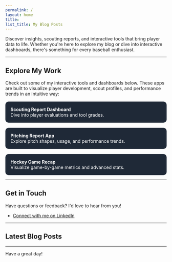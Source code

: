 ```yaml
---
permalink: /
layout: home
title: 
list_title: My Blog Posts
---
```


Discover insights, scouting reports, and interactive tools that bring player data to life. Whether you're here to explore my blog or dive into interactive dashboards, there's something for every baseball enthusiast.

---

## Explore My Work

Check out some of my interactive tools and dashboards below. These apps are built to visualize player development, scout profiles, and performance trends in an intuitive way:

<div style="display: flex; flex-wrap: wrap; gap: 1rem; margin-top: 1rem;">

  <a href="https://colin-sanders.shinyapps.io/shinydash" style="flex: 1 1 300px; padding: 1rem; background: #1f2937; color: white; border-radius: 10px; text-decoration: none;">
    <strong> Scouting Report Dashboard</strong><br>
    Dive into player evaluations and tool grades.
  </a>

  <a href="https://colin-sanders.shinyapps.io/shiny_app" style="flex: 1 1 300px; padding: 1rem; background: #1f2937; color: white; border-radius: 10px; text-decoration: none;">
    <strong> Pitching Report App</strong><br>
    Explore pitch shapes, usage, and performance trends.
  </a>

  <a href="https://colin-sanders.shinyapps.io/stickandpuck" style="flex: 1 1 300px; padding: 1rem; background: #1f2937; color: white; border-radius: 10px; text-decoration: none;">
    <strong> Hockey Game Recap</strong><br>
    Visualize game-by-game metrics and advanced stats.
  </a>

</div>

---

##  Get in Touch

Have questions or feedback? I'd love to hear from you!

- [Connect with me on LinkedIn](www.linkedin.com/in/colin-sanders-14302521a)

---

##  Latest Blog Posts

---

Have a great day!
